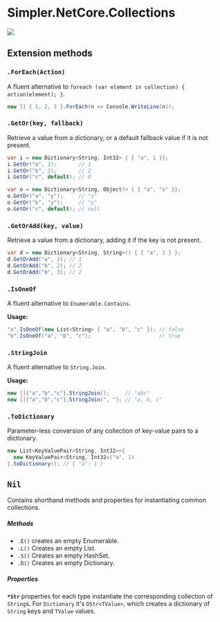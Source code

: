 # Simpler.NetCore.Collections

![](https://github.com/modo-lv/Simpler.NetCore.Collections/workflows/Tests/badge.svg)

## Extension methods

### `.ForEach(Action)`

A fluent alternative to `foreach (var element in collection) { action(element); }`.

```cs
new [] { 1, 2, 3 }.ForEach(n => Console.WriteLine(n));
```


### `.GetOr(key, fallback)`

Retrieve a value from a dictionary, or a default fallback value if it is not present.

```cs
var i = new Dictionary<String, Int32> { { "a", 1 }};
i.GetOr("a", 2);       // 1
i.GetOr("b", 2);       // 2
i.GetOr("c", default); // 0

var o = new Dictionary<String, Object?> { { "a", "x" }};
o.GetOr("a", "y");     // "x"
o.GetOr("b", "y");     // "y"
o.GetOr("c", default); // null
```


### `.GetOrAdd(key, value)`

Retrieve a value from a dictionary, adding it if the key is not present.

```cs
var d = new Dictionary<String, String>() { { "a", 1 } };
d.GetOrAdd("a", 2); // 1
d.GetOrAdd("b", 2); // 2
d.GetOrAdd("b", 3); // 2
```

### `.IsOneOf`

A fluent alternative to `Enumerable.Contains`.

**Usage:**

```cs
"x".IsOneOf(new List<String> { "a", "b", "c" }); // false
"b".IsOneOf("a", "b", "c");                      // true
```

### `.StringJoin`

A fluent alternative to `String.Join`.

**Usage:**

```cs
new []{"a","b","c"}.StringJoin();     // "abc"
new []{"a","b","c"}.StringJoin(", "); // "a, b, c"
```

### `.ToDictionary`

Parameter-less conversion of any collection of key-value pairs to a dictionary. 

```cs
new List<KeyValuePair<String, Int32>>{
  new KeyValuePair<String, Int32>("a", 1)
}.toDictionary(); // { "a": 1 }
```

## `Nil`

Contains shorthand methods and properties for instantiating common collections.

##### Methods

* `.E()` creates an empty Enumerable.
* `.L()` Creates an empty List.
* `.S()` Creates an empty HashSet.
* `.D()` Creates an empty Dictionary.

##### Properties

**`*Str`** properties for each type instantiate the corresponding collection of `String`s. For `Dictionary` it's `DStr<TValue>`, which creates a dictionary of `String` keys and `TValue` values.
